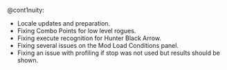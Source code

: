 @cont1nuity:
- Locale updates and preparation.
- Fixing Combo Points for low level rogues.
- Fixing execute recognition for Hunter Black Arrow.
- Fixing several issues on the Mod Load Conditions panel.
- Fixing an issue with profiling if stop was not used but results should be shown.

